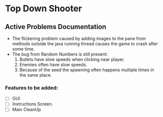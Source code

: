 # Top Down Shooter

## Active Problems Documentation

* The flickering  problem caused by adding images to the pane from methods outside the java running thread causes the game to crash after some time.
* The bug from Random Numbers is still present: 
    1. Bullets have slow speeds when  clicking  near player.
    2. Enemies often have  slow speeds.
    3. Because of the seed the spawning often happens multiple times in the same place.


### Features to be added:

- [ ] GUI
- [ ] Instructions Screen.
- [ ] Main CleanUp